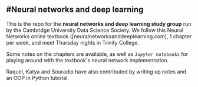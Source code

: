 #Neural networks and deep learning
-------------

This is the repo for the **neural networks and deep learning study group** run by the Cambridge University Data Science Society. We follow this Neural Networks online textbook ([neuralnetworksanddeeplearning.com], 1 chapter per week, and meet Thursday nights in Trinity College.

Some notes on the chapters are available, as well as `Jupyter notebooks` for playing around with the textbook's neural network implementation.

Raquel, Katya and Souradip have also contributed by writing up notes and an OOP in Python tutorial.

